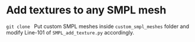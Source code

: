 # Add textures to any SMPL mesh


```git clone ```
Put custom SMPL meshes inside ```custom_smpl_meshes``` folder and modify Line-101 of ```SMPL_add_texture.py``` accordingly.
